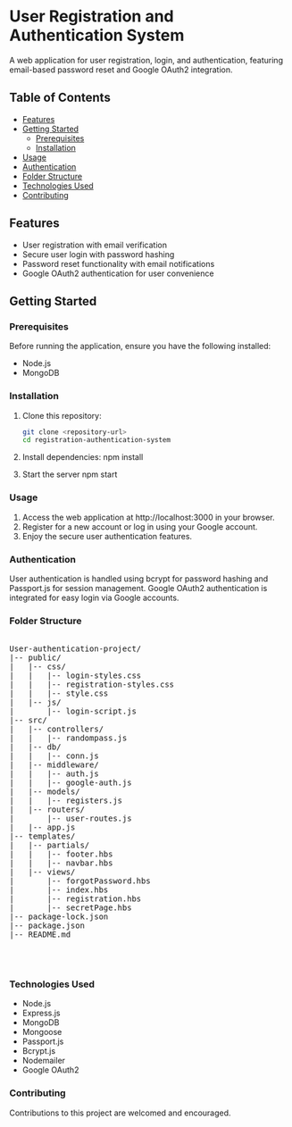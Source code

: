 # User Registration and Authentication System

A web application for user registration, login, and authentication, featuring email-based password reset and Google OAuth2 integration.

## Table of Contents
- [Features](#features)
- [Getting Started](#getting-started)
  - [Prerequisites](#prerequisites)
  - [Installation](#installation)
- [Usage](#usage)
- [Authentication](#authentication)
- [Folder Structure](#folder-structure)
- [Technologies Used](#technologies-used)
- [Contributing](#contributing)

## Features

- User registration with email verification
- Secure user login with password hashing
- Password reset functionality with email notifications
- Google OAuth2 authentication for user convenience

## Getting Started

### Prerequisites

Before running the application, ensure you have the following installed:

- Node.js
- MongoDB

### Installation

1. Clone this repository:
   ```bash
   git clone <repository-url>
   cd registration-authentication-system

2. Install dependencies:
   npm install
   
4. Start the server
   npm start

### Usage
1. Access the web application at http://localhost:3000 in your browser.
2. Register for a new account or log in using your Google account.
3. Enjoy the secure user authentication features.

### Authentication
User authentication is handled using bcrypt for password hashing and Passport.js for session management.
Google OAuth2 authentication is integrated for easy login via Google accounts.

### Folder Structure

<pre>

User-authentication-project/
|-- public/
|   |-- css/
|   |   |-- login-styles.css
|   |   |-- registration-styles.css
|   |   |-- style.css
|   |-- js/
|       |-- login-script.js
|-- src/
|   |-- controllers/
|   |   |-- randompass.js
|   |-- db/
|   |   |-- conn.js
|   |-- middleware/
|   |   |-- auth.js
|   |   |-- google-auth.js
|   |-- models/
|   |   |-- registers.js
|   |-- routers/
|       |-- user-routes.js
|   |-- app.js
|-- templates/
|   |-- partials/
|   |   |-- footer.hbs
|   |   |-- navbar.hbs
|   |-- views/
|       |-- forgotPassword.hbs
|       |-- index.hbs
|       |-- registration.hbs
|       |-- secretPage.hbs
|-- package-lock.json
|-- package.json
|-- README.md


  
</pre>

### Technologies Used
 - Node.js
 - Express.js
 - MongoDB
 - Mongoose
 - Passport.js
 - Bcrypt.js
 - Nodemailer
 - Google OAuth2

### Contributing

Contributions to this project are welcomed and encouraged.

